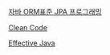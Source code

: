 [자바 ORM표준 JPA 프로그래밍](https://github.com/jhsong2580/Reading/blob/master/jpa/README.md) 

[Clean Code](https://github.com/jhsong2580/Reading/blob/master/cleancode/README.md) 

[Effective Java](https://github.com/jhsong2580/Reading/blob/master/effectivejava/README.md) 
